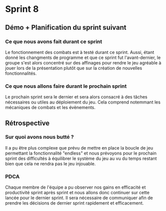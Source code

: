 # Sprint 8

## Démo + Planification du sprint suivant

### Ce que nous avons fait durant ce sprint
Le fonctionnement des combats est à testé durant ce sprint. Aussi, étant donné les changments de programme et que ce sprint fut l'avant-dernier, le groupe s'est alors concentré sur des affinages pour rendre le jeu agréable à jouer lors de la présentation plutôt que sur la création de nouvelles fonctionnalités.

### Ce que nous allons faire durant le prochain sprint
Le prochain sprint sera le dernier et sera alors consacré à des tâches nécessaires ou utiles au déploiement du jeu. Cela comprend notemmant les mécaniques de combats et les évènements.

## Rétrospective

### Sur quoi avons nous butté ?
Il a pu être plus complexe que prévu de mettre en place la boucle de jeu permettant la fonctionnalité "endless" et nous prévoyons pour le prochain sprint des difficultés à équilibrer le système du jeu au vu du temps restant bien que cela ne rendra pas le jeu injouable.

### PDCA
Chaque membre de l'équipe a pu observer nos gains en efficacité et productivité sprint après sprint et nous allons donc continuer sur cette lancée pour le dernier sprint. Il sera nécessaire de communiquer afin de prendre les décisions de dernier sprint rapidement et efficacement.